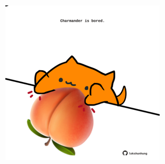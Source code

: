 <!-- built at 14/11/2024, 07:00:37 UTC -->
<p align="center">
  <img width="500" height="500" src="./ReadmeImage.svg">
</p>
